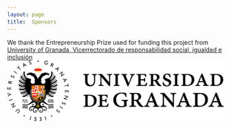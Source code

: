 ```yaml
---
layout: page
title:  Sponsors
---
```


We thank the Entrepreneurship Prize used for funding this project from [University of Granada, Vicerrectorado de  responsabilidad social, igualdad e inclusión](https://viceresponsabilidad.ugr.es/)
![](img/granada.png)
